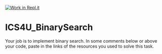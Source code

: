 [![Work in Repl.it](https://classroom.github.com/assets/work-in-replit-14baed9a392b3a25080506f3b7b6d57f295ec2978f6f33ec97e36a161684cbe9.svg)](https://classroom.github.com/online_ide?assignment_repo_id=4251304&assignment_repo_type=AssignmentRepo)
# ICS4U_BinarySearch

Your job is to implement binary search.
In some comments below or above your code, paste in the links of the resources you used to solve this task.

